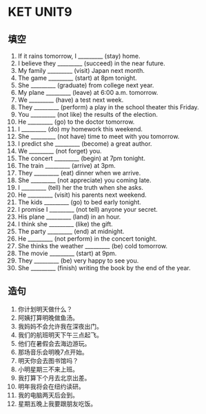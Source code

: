 # KET UNIT9

## 填空

1. If it rains tomorrow, I _________ (stay) home.
2. I believe they _________ (succeed) in the near future.
3. My family _________ (visit) Japan next month.
4. The game _________ (start) at 8pm tonight.
5. She _________ (graduate) from college next year.
6. My plane _________ (leave) at 6:00 a.m. tomorrow.
7. We _________ (have) a test next week.
8. They _________ (perform) a play in the school theater this Friday.
9. You _________ (not like) the results of the election.
10. He _________ (go) to the doctor tomorrow.
11. I _________ (do) my homework this weekend.
12. She _________ (not have) time to meet with you tomorrow.
13. I predict she _________ (become) a great author.
14. We _________ (not forget) you.
15. The concert _________ (begin) at 7pm tonight.
16. The train _________ (arrive) at 3pm.
17. They _________ (eat) dinner when we arrive.
18. She _________ (not appreciate) you coming late.
19. I _________ (tell) her the truth when she asks.
20. He _________ (visit) his parents next weekend.
21. The kids _________ (go) to bed early tonight.
22. I promise I _________ (not tell) anyone your secret.
23. His plane _________ (land) in an hour.
24. I think she _________ (like) the gift.
25. The party _________ (end) at midnight.
26. He _________ (not perform) in the concert tonight.
27. She thinks the weather _________ (be) cold tomorrow.
28. The movie _________ (start) at 9pm.
29. They _________ (be) very happy to see you.
30. She _________ (finish) writing the book by the end of the year.

















## 造句

1. 你计划明天做什么？
2. 阿姨打算明晚做鱼汤。
3. 我妈妈不会允许我在深夜出门。
4. 我们的航班明天下午三点起飞。
5. 他们在暑假会去海边游玩。
6. 那场音乐会明晚7点开始。
7. 明天你会去图书馆吗？
8. 小明星期三不来上班。
9. 我打算下个月去北京出差。
10. 明年我将会在纽约读研。
11. 我的电脑两天后会到。
12. 星期五晚上我要跟朋友吃饭。
